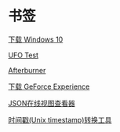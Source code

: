 # 书签

<a href="https://www.microsoft.com/zh-cn/software-download/windows10" target="_blank">下载 Windows 10</a>

<a href="https://www.testufo.com" target="_blank">UFO Test</a>

<a href="https://www.msi.com/Landing/afterburner/graphics-cards" target="_blank">Afterburner</a>

<a href="https://www.nvidia.cn/geforce/geforce-experience/download" target="_blank">下载 GeForce Experience</a>

<a href="https://www.bejson.com/jsonviewernew" target="_blank">JSON在线视图查看器</a>

<a href="https://tool.lu/timestamp" target="_blank">时间戳(Unix timestamp)转换工具</a>
